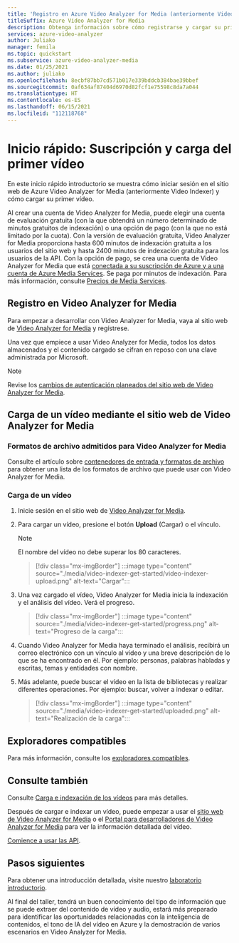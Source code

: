 ```yaml
---
title: 'Registro en Azure Video Analyzer for Media (anteriormente Video Indexer) y carga de su primer vídeo: Azure'
titleSuffix: Azure Video Analyzer for Media
description: Obtenga información sobre cómo registrarse y cargar su primer vídeo mediante el portal de Azure Video Analyzer for Media (anteriormente Video Indexer).
services: azure-video-analyzer
author: Juliako
manager: femila
ms.topic: quickstart
ms.subservice: azure-video-analyzer-media
ms.date: 01/25/2021
ms.author: juliako
ms.openlocfilehash: 8ecbf87bb7cd571b017e339bddcb384bae39bbef
ms.sourcegitcommit: 0af634af87404d6970d82fcf1e75598c8da7a044
ms.translationtype: HT
ms.contentlocale: es-ES
ms.lasthandoff: 06/15/2021
ms.locfileid: "112118768"
---
```

# <a name="quickstart-how-to-sign-up-and-upload-your-first-video"></a>Inicio rápido: Suscripción y carga del primer vídeo

En este inicio rápido introductorio se muestra cómo iniciar sesión en el sitio web de Azure Video Analyzer for Media (anteriormente Video Indexer) y cómo cargar su primer vídeo.

Al crear una cuenta de Video Analyzer for Media, puede elegir una cuenta de evaluación gratuita (con la que obtendrá un número determinado de minutos gratuitos de indexación) o una opción de pago (con la que no está limitado por la cuota). Con la versión de evaluación gratuita, Video Analyzer for Media proporciona hasta 600 minutos de indexación gratuita a los usuarios del sitio web y hasta 2400 minutos de indexación gratuita para los usuarios de la API. Con la opción de pago, se crea una cuenta de Video Analyzer for Media que está [conectada a su suscripción de Azure y a una cuenta de Azure Media Services](connect-to-azure.md). Se paga por minutos de indexación. Para más información, consulte [Precios de Media Services](https://azure.microsoft.com/pricing/details/media-services/). 

## <a name="sign-up-for-video-analyzer-for-media"></a>Registro en Video Analyzer for Media

Para empezar a desarrollar con Video Analyzer for Media, vaya al sitio web de [Video Analyzer for Media](https://www.videoindexer.ai/) y regístrese.

Una vez que empiece a usar Video Analyzer for Media, todos los datos almacenados y el contenido cargado se cifran en reposo con una clave administrada por Microsoft.

> [!NOTE]
> Revise los [cambios de autenticación planeados del sitio web de Video Analyzer for Media](./release-notes.md#planned-video-analyzer-for-media-website-authenticatication-changes).

## <a name="upload-a-video-using-the-video-analyzer-for-media-website"></a>Carga de un vídeo mediante el sitio web de Video Analyzer for Media

### <a name="supported-file-formats-for-video-analyzer-for-media"></a>Formatos de archivo admitidos para Video Analyzer for Media

Consulte el artículo sobre [contenedores de entrada y formatos de archivo](../../media-services/latest/encode-media-encoder-standard-formats-reference.md) para obtener una lista de los formatos de archivo que puede usar con Video Analyzer for Media.

### <a name="upload-a-video"></a>Carga de un vídeo

1. Inicie sesión en el sitio web de [Video Analyzer for Media](https://www.videoindexer.ai/).
1. Para cargar un vídeo, presione el botón **Upload** (Cargar) o el vínculo.

    > [!NOTE]
    > El nombre del vídeo no debe superar los 80 caracteres.

    > [!div class="mx-imgBorder"]
    > :::image type="content" source="./media/video-indexer-get-started/video-indexer-upload.png" alt-text="Cargar":::
1. Una vez cargado el vídeo, Video Analyzer for Media inicia la indexación y el análisis del vídeo. Verá el progreso. 

    > [!div class="mx-imgBorder"]
    > :::image type="content" source="./media/video-indexer-get-started/progress.png" alt-text="Progreso de la carga":::
1. Cuando Video Analyzer for Media haya terminado el análisis, recibirá un correo electrónico con un vínculo al vídeo y una breve descripción de lo que se ha encontrado en él. Por ejemplo: personas, palabras habladas y escritas, temas y entidades con nombre.
1. Más adelante, puede buscar el vídeo en la lista de bibliotecas y realizar diferentes operaciones. Por ejemplo: buscar, volver a indexar o editar.

    > [!div class="mx-imgBorder"]
    > :::image type="content" source="./media/video-indexer-get-started/uploaded.png" alt-text="Realización de la carga":::

## <a name="supported-browsers"></a>Exploradores compatibles

Para más información, consulte los [exploradores compatibles](video-indexer-overview.md#supported-browsers).

## <a name="see-also"></a>Consulte también

Consulte [Carga e indexación de los vídeos](upload-index-videos.md) para más detalles.

Después de cargar e indexar un vídeo, puede empezar a usar el [sitio web de Video Analyzer for Media](video-indexer-view-edit.md) o el [Portal para desarrolladores de Video Analyzer for Media](video-indexer-use-apis.md) para ver la información detallada del vídeo. 

[Comience a usar las API](video-indexer-use-apis.md).

## <a name="next-steps"></a>Pasos siguientes

Para obtener una introducción detallada, visite nuestro [laboratorio introductorio](https://github.com/Azure-Samples/media-services-video-indexer/blob/master/IntroToVideoIndexer.md). 

Al final del taller, tendrá un buen conocimiento del tipo de información que se puede extraer del contenido de vídeo y audio, estará más preparado para identificar las oportunidades relacionadas con la inteligencia de contenidos, el tono de IA del vídeo en Azure y la demostración de varios escenarios en Video Analyzer for Media.


